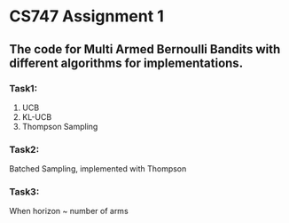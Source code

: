# CS747 Assignment 1

## The code for Multi Armed Bernoulli Bandits with different algorithms for implementations.

### Task1:
1) UCB
2) KL-UCB
3) Thompson Sampling

### Task2:
Batched Sampling, implemented with Thompson

### Task3:
When horizon ~ number of arms
